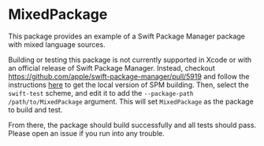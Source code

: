 # MixedPackage

This package provides an example of a Swift Package Manager package with mixed
language sources.

Building or testing this package is not currently supported in Xcode or with
an official release of Swift Package Manager. Instead, checkout 
https://github.com/apple/swift-package-manager/pull/5919 and follow the
instructions [here][apple/swift-package-manager/CONTRIBUTING.md]
to get the local version of SPM building. Then, select the `swift-test` scheme,
and edit it to add the `--package-path /path/to/MixedPackage` argument. This will
set `MixedPackage` as the package to build and test.

From there, the package should build successfully and all tests should pass. Please
open an issue if you run into any trouble.

<!-- Links -->
[apple/swift-package-manager/CONTRIBUTING.md]: https://github.com/apple/swift-package-manager/blob/main/CONTRIBUTING.md#using-xcode-easiest
